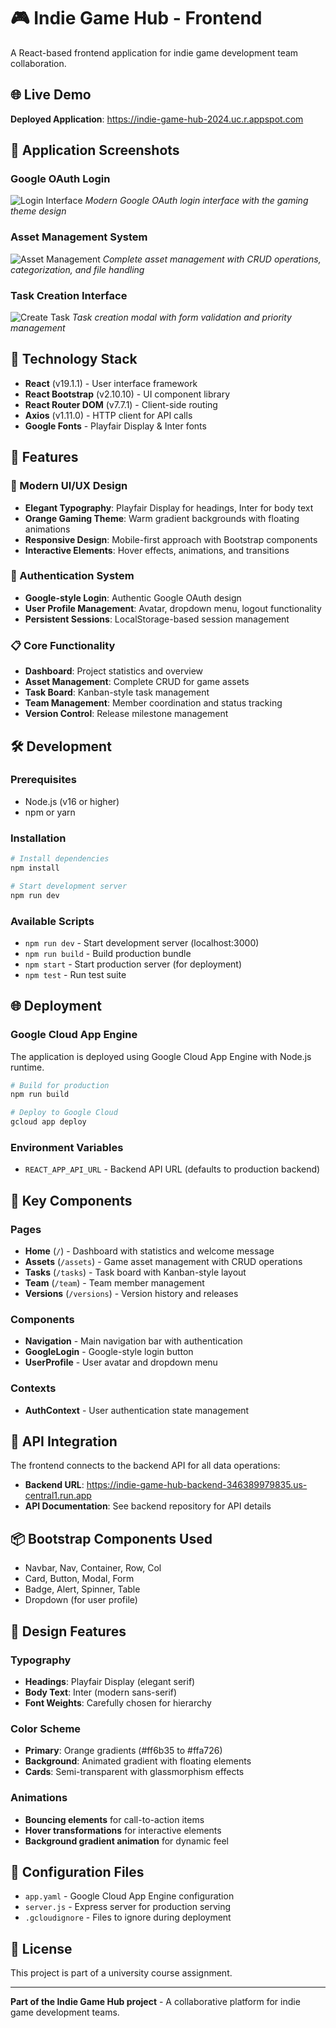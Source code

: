 # 🎮 Indie Game Hub - Frontend

A React-based frontend application for indie game development team collaboration.

## 🌐 Live Demo

**Deployed Application**: https://indie-game-hub-2024.uc.r.appspot.com

## 📱 Application Screenshots

### Google OAuth Login
![Login Interface](login.png)
*Modern Google OAuth login interface with the gaming theme design*

### Asset Management System
![Asset Management](asset_management.png)
*Complete asset management with CRUD operations, categorization, and file handling*

### Task Creation Interface
![Create Task](create_task.png)
*Task creation modal with form validation and priority management*

## 🚀 Technology Stack

- **React** (v19.1.1) - User interface framework
- **React Bootstrap** (v2.10.10) - UI component library
- **React Router DOM** (v7.7.1) - Client-side routing
- **Axios** (v1.11.0) - HTTP client for API calls
- **Google Fonts** - Playfair Display & Inter fonts

## 📱 Features

### 🎨 Modern UI/UX Design
- **Elegant Typography**: Playfair Display for headings, Inter for body text
- **Orange Gaming Theme**: Warm gradient backgrounds with floating animations
- **Responsive Design**: Mobile-first approach with Bootstrap components
- **Interactive Elements**: Hover effects, animations, and transitions

### 🔐 Authentication System
- **Google-style Login**: Authentic Google OAuth design
- **User Profile Management**: Avatar, dropdown menu, logout functionality
- **Persistent Sessions**: LocalStorage-based session management

### 📋 Core Functionality
- **Dashboard**: Project statistics and overview
- **Asset Management**: Complete CRUD for game assets
- **Task Board**: Kanban-style task management
- **Team Management**: Member coordination and status tracking
- **Version Control**: Release milestone management

## 🛠️ Development

### Prerequisites
- Node.js (v16 or higher)
- npm or yarn

### Installation
```bash
# Install dependencies
npm install

# Start development server
npm run dev
```

### Available Scripts
- `npm run dev` - Start development server (localhost:3000)
- `npm run build` - Build production bundle
- `npm start` - Start production server (for deployment)
- `npm test` - Run test suite

## 🌐 Deployment

### Google Cloud App Engine
The application is deployed using Google Cloud App Engine with Node.js runtime.

```bash
# Build for production
npm run build

# Deploy to Google Cloud
gcloud app deploy
```

### Environment Variables
- `REACT_APP_API_URL` - Backend API URL (defaults to production backend)

## 🎯 Key Components

### Pages
- **Home** (`/`) - Dashboard with statistics and welcome message
- **Assets** (`/assets`) - Game asset management with CRUD operations
- **Tasks** (`/tasks`) - Task board with Kanban-style layout
- **Team** (`/team`) - Team member management
- **Versions** (`/versions`) - Version history and releases

### Components
- **Navigation** - Main navigation bar with authentication
- **GoogleLogin** - Google-style login button
- **UserProfile** - User avatar and dropdown menu

### Contexts
- **AuthContext** - User authentication state management

## 🔗 API Integration

The frontend connects to the backend API for all data operations:
- **Backend URL**: https://indie-game-hub-backend-346389979835.us-central1.run.app
- **API Documentation**: See backend repository for API details

## 📦 Bootstrap Components Used

- Navbar, Nav, Container, Row, Col
- Card, Button, Modal, Form
- Badge, Alert, Spinner, Table
- Dropdown (for user profile)

## 🎨 Design Features

### Typography
- **Headings**: Playfair Display (elegant serif)
- **Body Text**: Inter (modern sans-serif)
- **Font Weights**: Carefully chosen for hierarchy

### Color Scheme
- **Primary**: Orange gradients (#ff6b35 to #ffa726)
- **Background**: Animated gradient with floating elements
- **Cards**: Semi-transparent with glassmorphism effects

### Animations
- **Bouncing elements** for call-to-action items
- **Hover transformations** for interactive elements
- **Background gradient animation** for dynamic feel

## 🔧 Configuration Files

- `app.yaml` - Google Cloud App Engine configuration
- `server.js` - Express server for production serving
- `.gcloudignore` - Files to ignore during deployment

## 📄 License

This project is part of a university course assignment.

---

**Part of the Indie Game Hub project** - A collaborative platform for indie game development teams.